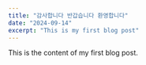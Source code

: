 ```yaml
---
title: "감사합니다 반갑습니다 환영합니다"
date: "2024-09-14"
excerpt: "This is my first blog post"
---
```


This is the content of my first blog post.
